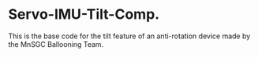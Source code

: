 # Servo-IMU-Tilt-Comp.
This is the base code for the tilt feature of an anti-rotation device made by the MnSGC Ballooning Team.
